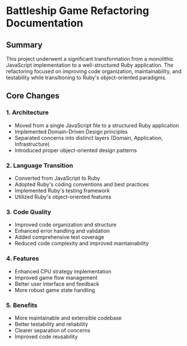 # Battleship Game Refactoring Documentation

## Summary
This project underwent a significant transformation from a monolithic JavaScript implementation to a well-structured Ruby application. The refactoring focused on improving code organization, maintainability, and testability while transitioning to Ruby's object-oriented paradigms.

## Core Changes

### 1. Architecture
- Moved from a single JavaScript file to a structured Ruby application
- Implemented Domain-Driven Design principles
- Separated concerns into distinct layers (Domain, Application, Infrastructure)
- Introduced proper object-oriented design patterns

### 2. Language Transition
- Converted from JavaScript to Ruby
- Adopted Ruby's coding conventions and best practices
- Implemented Ruby's testing framework
- Utilized Ruby's object-oriented features

### 3. Code Quality
- Improved code organization and structure
- Enhanced error handling and validation
- Added comprehensive test coverage
- Reduced code complexity and improved maintainability

### 4. Features
- Enhanced CPU strategy implementation
- Improved game flow management
- Better user interface and feedback
- More robust game state handling

### 5. Benefits
- More maintainable and extensible codebase
- Better testability and reliability
- Clearer separation of concerns
- Improved code reusability 